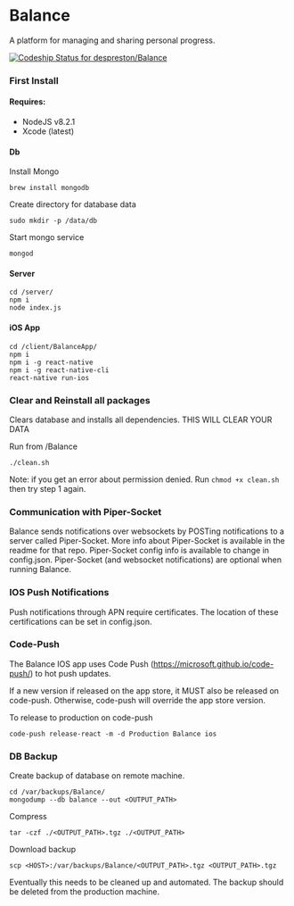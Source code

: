 # Balance
A platform for managing and sharing personal progress.

[![Codeship Status for despreston/Balance](https://app.codeship.com/projects/85799e90-db62-0134-2f95-72ee877a79e5/status?branch=master)](https://app.codeship.com/projects/204010)

### First Install
#### Requires:
- NodeJS v8.2.1
- Xcode (latest)

#### Db
Install Mongo
```
brew install mongodb
```

Create directory for database data
```
sudo mkdir -p /data/db
```

Start mongo service
```
mongod
```

#### Server
```
cd /server/
npm i
node index.js
```

#### iOS App
```
cd /client/BalanceApp/
npm i
npm i -g react-native
npm i -g react-native-cli
react-native run-ios
```

### Clear and Reinstall all packages
Clears database and installs all dependencies. THIS WILL CLEAR YOUR DATA

Run from /Balance

```
./clean.sh
```

Note: if you get an error about permission denied. Run `chmod +x clean.sh` then try step 1 again.

### Communication with Piper-Socket
Balance sends notifications over websockets by POSTing notifications to a server called Piper-Socket. More info about Piper-Socket is available in the readme for that repo. Piper-Socket config info is available to change in config.json. Piper-Socket (and websocket notifications) are optional when running Balance.

### IOS Push Notifications
Push notifications through APN require certificates. The location of these certifications can be set in config.json.

### Code-Push
The Balance IOS app uses Code Push (https://microsoft.github.io/code-push/) to hot push updates.

If a new version if released on the app store, it MUST also be released on code-push. Otherwise, code-push will override the app store version.

To release to production on code-push
```
code-push release-react -m -d Production Balance ios
```

### DB Backup

Create backup of database on remote machine.
```
cd /var/backups/Balance/
mongodump --db balance --out <OUTPUT_PATH>
```

Compress
```
tar -czf ./<OUTPUT_PATH>.tgz ./<OUTPUT_PATH>
```

Download backup
```
scp <HOST>:/var/backups/Balance/<OUTPUT_PATH>.tgz <OUTPUT_PATH>.tgz
```

Eventually this needs to be cleaned up and automated. The backup should be deleted from the production machine.
